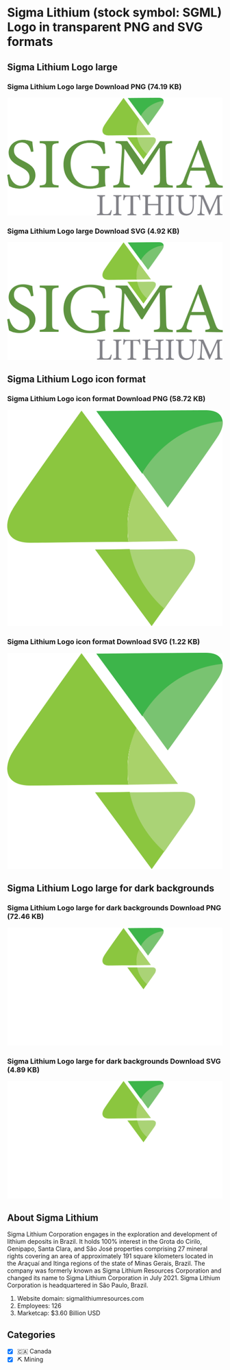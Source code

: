 # Sigma Lithium (stock symbol: SGML) Logo in transparent PNG and SVG formats

## Sigma Lithium Logo large

### Sigma Lithium Logo large Download PNG (74.19 KB)

![Sigma Lithium Logo large Download PNG (74.19 KB)](/img/orig/SGML_BIG-f530e380.png)

### Sigma Lithium Logo large Download SVG (4.92 KB)

![Sigma Lithium Logo large Download SVG (4.92 KB)](/img/orig/SGML_BIG-8a959e04.svg)

## Sigma Lithium Logo icon format

### Sigma Lithium Logo icon format Download PNG (58.72 KB)

![Sigma Lithium Logo icon format Download PNG (58.72 KB)](/img/orig/SGML-96c5d412.png)

### Sigma Lithium Logo icon format Download SVG (1.22 KB)

![Sigma Lithium Logo icon format Download SVG (1.22 KB)](/img/orig/SGML-ce734520.svg)

## Sigma Lithium Logo large for dark backgrounds

### Sigma Lithium Logo large for dark backgrounds Download PNG (72.46 KB)

![Sigma Lithium Logo large for dark backgrounds Download PNG (72.46 KB)](/img/orig/SGML_BIG.D-ccabae80.png)

### Sigma Lithium Logo large for dark backgrounds Download SVG (4.89 KB)

![Sigma Lithium Logo large for dark backgrounds Download SVG (4.89 KB)](/img/orig/SGML_BIG.D-8b10b79d.svg)

## About Sigma Lithium

Sigma Lithium Corporation engages in the exploration and development of lithium deposits in Brazil. It holds 100% interest in the Grota do Cirilo, Genipapo, Santa Clara, and São José properties comprising 27 mineral rights covering an area of approximately 191 square kilometers located in the Araçuaí and Itinga regions of the state of Minas Gerais, Brazil. The company was formerly known as Sigma Lithium Resources Corporation and changed its name to Sigma Lithium Corporation in July 2021. Sigma Lithium Corporation is headquartered in São Paulo, Brazil.

1. Website domain: sigmalithiumresources.com
2. Employees: 126
3. Marketcap: $3.60 Billion USD


## Categories
- [x] 🇨🇦 Canada
- [x] ⛏️ Mining
